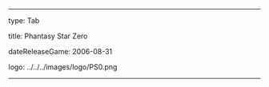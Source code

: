 ---

type: Tab

title: Phantasy Star Zero

dateReleaseGame: 2006-08-31

logo: ../../../images/logo/PS0.png


---